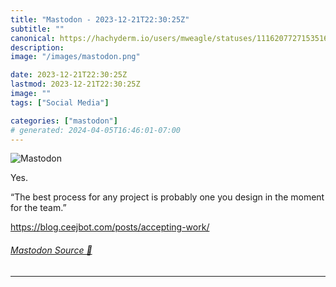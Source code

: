 ```yaml
---
title: "Mastodon - 2023-12-21T22:30:25Z"
subtitle: ""
canonical: https://hachyderm.io/users/mweagle/statuses/111620772715351623
description:
image: "/images/mastodon.png"

date: 2023-12-21T22:30:25Z
lastmod: 2023-12-21T22:30:25Z
image: ""
tags: ["Social Media"]

categories: ["mastodon"]
# generated: 2024-04-05T16:46:01-07:00
---
```

![Mastodon](/images/mastodon.png)

<p>Yes.</p><p>“The best process for any project is probably one you design in the moment for the team.”</p><p><a href="https://blog.ceejbot.com/posts/accepting-work/" target="_blank" rel="nofollow noopener noreferrer" translate="no"><span class="invisible">https://</span><span class="ellipsis">blog.ceejbot.com/posts/accepti</span><span class="invisible">ng-work/</span></a></p>


###### [Mastodon Source 🐘](https://hachyderm.io/@mweagle/111620772715351623)

___
